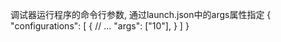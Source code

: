 调试器运行程序的命令行参数, 通过launch.json中的args属性指定
{
    "configurations": [
        {
            // ...
            "args": ["10"],
        }
    ]
}
